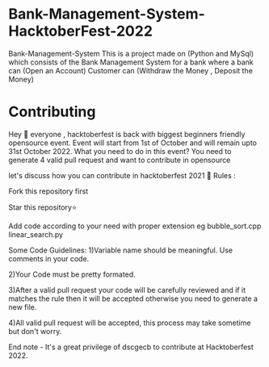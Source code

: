 # Bank-Management-System-HacktoberFest-2022
Bank-Management-System This is a project made on (Python and MySql) which consists of the Bank Management System for a bank where a bank can (Open an Account) Customer can (Withdraw the Money , Deposit the Money)
# Contributing
Hey 👋 everyone , hacktoberfest is back with biggest beginners friendly opensource event. Event will start from 1st of October and will remain upto 31st October 2022. What you need to do in this event? You need to generate 4 valid pull request and want to contribute in opensource

let's discuss how you can contribute in hacktoberfest 2021 🙌 Rules :

Fork this repository first

Star this repository⭐

Add code according to your need with proper extension eg bubble_sort.cpp linear_search.py

Some Code Guidelines:
1)Variable name should be meaningful. Use comments in your code. 

2)Your Code must be pretty formated. 

3)After a valid pull request your code will be carefully reviewed and if it matches the rule then it will be accepted otherwise you need to generate a new file.

4)All valid pull request will be accepted, this process may take sometime but don't worry.

End note - It's a great privilege of dscgecb to contribute at Hacktoberfest 2022.

